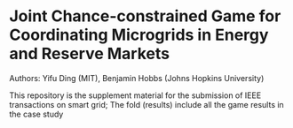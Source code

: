 # Joint Chance-constrained Game for Coordinating Microgrids in Energy and Reserve Markets

Authors: Yifu Ding (MIT), Benjamin Hobbs (Johns Hopkins University)


This repository is the supplement material for the submission of IEEE transactions on smart grid; The fold (results) include all the game results in the case study




